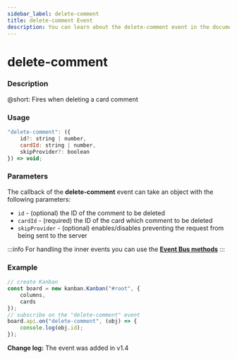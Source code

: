 ```yaml
---
sidebar_label: delete-comment
title: delete-comment Event
description: You can learn about the delete-comment event in the documentation of the DHTMLX JavaScript Kanban library. Browse developer guides and API reference, try out code examples and live demos, and download a free 30-day evaluation version of DHTMLX Kanban.
---
```


# delete-comment

### Description

@short: Fires when deleting a card comment

### Usage

~~~jsx {}
"delete-comment": ({
	id?: string | number, 
	cardId: string | number,
	skipProvider?: boolean
}) => void;
~~~

### Parameters

The callback of the **delete-comment** event can take an object with the following parameters:

- `id` -  (optional) the ID of the comment to be deleted
- `cardId` - (required) the ID of the card which comment to be deleted
- `skipProvider` - (optional) enables/disables preventing the request from being sent to the server

:::info
For handling the inner events you can use the [**Event Bus methods**](api/overview/main_overview.md/#event-bus-methods)
:::

### Example

~~~jsx {7-9}
// create Kanban
const board = new kanban.Kanban("#root", {
	columns,
	cards
});
// subscribe on the "delete-comment" event
board.api.on("delete-comment", (obj) => {
	console.log(obj.id);
});
~~~

**Change log:** The event was added in v1.4